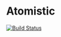 # Atomistic

[![Build Status](https://github.com/rkurchin/Atomistic.jl/actions/workflows/CI.yml/badge.svg?branch=main)](https://github.com/rkurchin/Atomistic.jl/actions/workflows/CI.yml?query=branch%3Amain)
